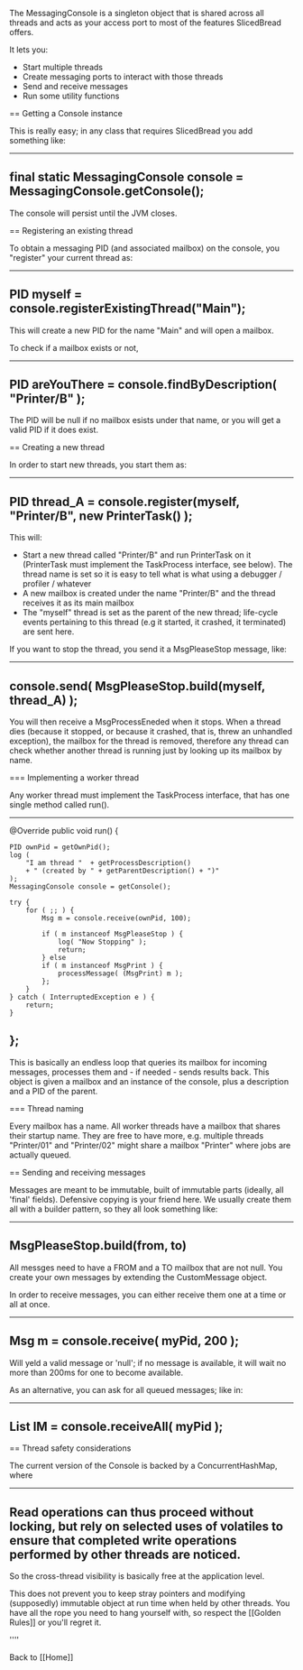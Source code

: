 
The MessagingConsole is a singleton object that is shared across all threads 
and acts as your access port to most of the features SlicedBread offers.

It lets you:

* Start multiple threads
* Create messaging ports to interact with those threads
* Send and receive messages 
* Run some utility functions

== Getting a Console instance

This is really easy; in any class that requires SlicedBread you add something like:

-----
final static MessagingConsole console = MessagingConsole.getConsole();
-----

The console will persist until the JVM closes.

== Registering an existing thread

To obtain a messaging PID (and associated mailbox) on the console, you "register"
your current thread as:

-----
PID myself = console.registerExistingThread("Main");
-----

This will create a new PID for the name "Main" and will open a mailbox.

To check if a mailbox exists or not, 

-----
PID areYouThere = console.findByDescription( "Printer/B" );
-----

The PID will be null if no mailbox esists under that name, or you will get a valid PID 
if it does exist. 

== Creating a new thread

In order to start new threads, you start them as:

-----
PID thread_A = console.register(myself, "Printer/B", new PrinterTask() );
-----

This will:

* Start a new thread called "Printer/B" and run PrinterTask on it (PrinterTask must implement the 
  TaskProcess interface, see below). The thread name is set so it is easy to tell what is what using
  a debugger / profiler / whatever
* A new mailbox is created under the name "Printer/B" and the thread receives it as its main mailbox
* The "myself" thread is set as the parent of the new thread; life-cycle events pertaining to this 
  thread (e.g it started, it crashed, it terminated) are sent here.

If you want to stop the thread, you send it a MsgPleaseStop message, like:

-----
console.send( MsgPleaseStop.build(myself, thread_A) );
-----

You will then receive a MsgProcessEneded when it stops. When a thread dies (because it stopped, or because 
it crashed, that is, threw an unhandled exception), the mailbox for the thread is removed, therefore any
thread can check whether another thread is running just by looking up its mailbox by name.  

=== Implementing a worker thread

Any worker thread must implement the TaskProcess interface, that has one single method called run().

----
@Override
public void run() {

    PID ownPid = getOwnPid();
    log (
        "I am thread "  + getProcessDescription()
        + " (created by " + getParentDescription() + ")"
    );
    MessagingConsole console = getConsole();

    try {
        for ( ;; ) {
            Msg m = console.receive(ownPid, 100);

            if ( m instanceof MsgPleaseStop ) {
                log( "Now Stopping" );
                return;
            } else
            if ( m instanceof MsgPrint ) {
                processMessage( (MsgPrint) m );
            };
        }
    } catch ( InterruptedException e ) {
        return;
    }

};
----

This is basically an endless loop that queries its mailbox for incoming messages, processes them
and  - if needed - sends results back. This object is given a mailbox and an instance of 
the console, plus a description and a PID of the parent.


=== Thread naming

Every mailbox has a name. All worker threads have a mailbox that shares their startup name. They are free 
to have more, e.g. multiple threads "Printer/01" and "Printer/02" might share a mailbox "Printer" where 
jobs are actually queued. 

== Sending and receiving messages

Messages are meant to be immutable, built of immutable parts (ideally, all 'final' fields). 
Defensive copying is your friend here. We usually create them all with a builder pattern, 
so they all look something like:

-----
MsgPleaseStop.build(from, to)
-----

All messges need to have a FROM and a TO mailbox that are not null. You create your own messages by 
extending the CustomMessage object.


In order to receive messages, you can either receive them one at a time or all at once.

-----
Msg m = console.receive( myPid, 200 );
-----

Will yeld a valid message or 'null'; if no message is available, it will wait no more than 200ms for 
one to become available.  

As an alternative, you can ask for all queued messages; like in:

-----
List<Msg> lM = console.receiveAll( myPid ); 
-----

== Thread safety considerations

The current version of the Console is backed by a ConcurrentHashMap, where

----
Read operations can thus proceed without locking, but rely
on selected uses of volatiles to ensure that completed
write operations performed by other threads are
noticed. 
-----

So the cross-thread visibility is basically free at the application level. 

This does not prevent you to keep stray pointers and modifying (supposedly) immutable 
object at run time when held by other threads. You have all the rope you need to hang 
yourself with, so respect the [[Golden Rules]] or you'll regret it.


''''

Back to [[Home]]



